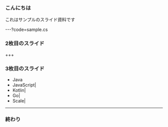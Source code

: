 ### こんにちは

これはサンプルのスライド資料です

---?code=sample.cs

### 2枚目のスライド

+++

### 3枚目のスライド

- Java
- JavaScript|
- Kotlin|
- Go|
- Scale|

---

### 終わり
